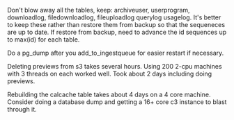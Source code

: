 Don't blow away all the tables, keep:
archiveuser, userprogram, downloadlog, filedownloadlog, fileuploadlog querylog usagelog.
It's better to keep these rather than restore them from backup so that the sequeneces are up to date.
If restore from backup, need to advance the id sequences up to max(id) for each table.

Do a pg_dump after you add_to_ingestqueue for easier restart if necessary.

Deleting previews from s3 takes several hours.
Using 200 2-cpu machines with 3 threads on each worked well. Took about 2 days including doing previews.

Rebuilding the calcache table takes about 4 days on a 4 core machine. Consider doing a database dump and getting a 
16+ core c3 instance to blast through it.
